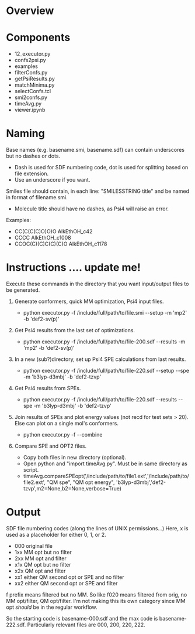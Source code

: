 
# Overview

# Components

  * 12\_executor.py
  * confs2psi.py
  * examples
  * filterConfs.py
  * getPsiResults.py
  * matchMinima.py
  * selectConfs.tcl
  * smi2confs.py
  * timeAvg.py
  * viewer.ipynb
 
# Naming

Base names (e.g. basename.smi, basename.sdf) can contain underscores but no dashes or dots.
  * Dash is used for SDF numbering code, dot is used for splitting based on file extension.
  * Use an underscore if you want.

Smiles file should contain, in each line: "SMILESSTRING title" and be named in format of filename.smi.
  * Molecule title should have no dashes, as Psi4 will raise an error.

Examples:
  * CC(C(C(C)O)O)O AlkEthOH\_c42
  * CCCC AlkEthOH\_c1008
  * CCOC(C)(C)C(C)(C)O AlkEthOH\_c1178

# Instructions .... update me!
Execute these commands in the directory that you want input/output files to be generated.

 1. Generate conformers, quick MM optimization, Psi4 input files.
     * python executor.py -f /include/full/path/to/file.smi --setup -m 'mp2' -b 'def2-sv(p)'

 2. Get Psi4 results from the last set of optimizations.
     * python executor.py -f /include/full/path/to/file-200.sdf --results -m 'mp2' -b 'def2-sv(p)'

 3. In a new (sub?)directory, set up Psi4 SPE calculations from last results.
     * python executor.py -f /include/full/path/to/file-220.sdf --setup --spe -m 'b3lyp-d3mbj' -b 'def2-tzvp'

 4. Get Psi4 results from SPEs.
     * python executor.py -f /include/full/path/to/file-220.sdf --results --spe -m 'b3lyp-d3mbj' -b 'def2-tzvp'

 5. Join results of SPEs and plot energy values (not recd for test sets > 20). Else can plot on a single mol's conformers.
     * python executor.py -f       --combine

 6. Compare SPE and OPT2 files.
     * Copy both files in new directory (optional).
     * Open python and "import timeAvg.py". Must be in same directory as script.
     * timeAvg.compareSPEopt('/include/path/to/file1.ext','/include/path/to/file2.ext', "QM spe", "QM opt energy", 'b3lyp-d3mbj','def2-tzvp',m2=None,b2=None,verbose=True)

# Output

 SDF file numbering codes (along the lines of UNIX permissions...)
 Here, x is used as a placeholder for either 0, 1, or 2.

 * 000 original file
 * 1xx MM opt but no filter
 * 2xx MM opt and filter
 * x1x QM opt but no filter
 * x2x QM opt and filter
 * xx1 either QM second opt or SPE and no filter
 * xx2 either QM second opt or SPE and filter

f prefix means filtered but no MM. So like f020 means filtered from orig, no MM opt/filter, QM opt/filter.
I'm not making this its own category since MM opt *should* be in the regular workflow.

So the starting code is basename-000.sdf and the max code is basename-222.sdf.
Particularly relevant files are 000, 200, 220, 222. 

